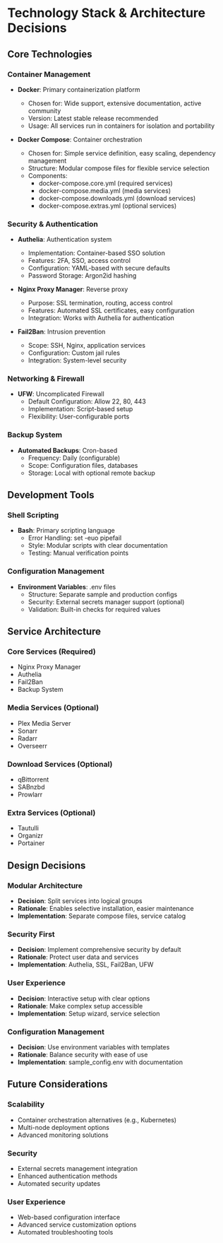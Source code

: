 # Technology Stack & Architecture Decisions

## Core Technologies

### Container Management
- **Docker**: Primary containerization platform
  - Chosen for: Wide support, extensive documentation, active community
  - Version: Latest stable release recommended
  - Usage: All services run in containers for isolation and portability

- **Docker Compose**: Container orchestration
  - Chosen for: Simple service definition, easy scaling, dependency management
  - Structure: Modular compose files for flexible service selection
  - Components:
    - docker-compose.core.yml (required services)
    - docker-compose.media.yml (media services)
    - docker-compose.downloads.yml (download services)
    - docker-compose.extras.yml (optional services)

### Security & Authentication

- **Authelia**: Authentication system
  - Implementation: Container-based SSO solution
  - Features: 2FA, SSO, access control
  - Configuration: YAML-based with secure defaults
  - Password Storage: Argon2id hashing

- **Nginx Proxy Manager**: Reverse proxy
  - Purpose: SSL termination, routing, access control
  - Features: Automated SSL certificates, easy configuration
  - Integration: Works with Authelia for authentication

- **Fail2Ban**: Intrusion prevention
  - Scope: SSH, Nginx, application services
  - Configuration: Custom jail rules
  - Integration: System-level security

### Networking & Firewall

- **UFW**: Uncomplicated Firewall
  - Default Configuration: Allow 22, 80, 443
  - Implementation: Script-based setup
  - Flexibility: User-configurable ports

### Backup System

- **Automated Backups**: Cron-based
  - Frequency: Daily (configurable)
  - Scope: Configuration files, databases
  - Storage: Local with optional remote backup

## Development Tools

### Shell Scripting
- **Bash**: Primary scripting language
  - Error Handling: set -euo pipefail
  - Style: Modular scripts with clear documentation
  - Testing: Manual verification points

### Configuration Management
- **Environment Variables**: .env files
  - Structure: Separate sample and production configs
  - Security: External secrets manager support (optional)
  - Validation: Built-in checks for required values

## Service Architecture

### Core Services (Required)
- Nginx Proxy Manager
- Authelia
- Fail2Ban
- Backup System

### Media Services (Optional)
- Plex Media Server
- Sonarr
- Radarr
- Overseerr

### Download Services (Optional)
- qBittorrent
- SABnzbd
- Prowlarr

### Extra Services (Optional)
- Tautulli
- Organizr
- Portainer

## Design Decisions

### Modular Architecture
- **Decision**: Split services into logical groups
- **Rationale**: Enables selective installation, easier maintenance
- **Implementation**: Separate compose files, service catalog

### Security First
- **Decision**: Implement comprehensive security by default
- **Rationale**: Protect user data and services
- **Implementation**: Authelia, SSL, Fail2Ban, UFW

### User Experience
- **Decision**: Interactive setup with clear options
- **Rationale**: Make complex setup accessible
- **Implementation**: Setup wizard, service selection

### Configuration Management
- **Decision**: Use environment variables with templates
- **Rationale**: Balance security with ease of use
- **Implementation**: sample_config.env with documentation

## Future Considerations

### Scalability
- Container orchestration alternatives (e.g., Kubernetes)
- Multi-node deployment options
- Advanced monitoring solutions

### Security
- External secrets management integration
- Enhanced authentication methods
- Automated security updates

### User Experience
- Web-based configuration interface
- Advanced service customization options
- Automated troubleshooting tools
